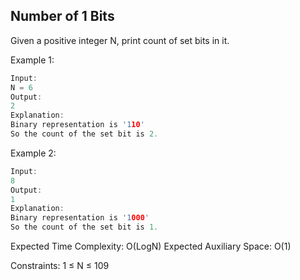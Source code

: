 ## Number of 1 Bits
Given a positive integer N, print count of set bits in it. 

 

Example 1:
```C
Input:
N = 6
Output:
2
Explanation:
Binary representation is '110' 
So the count of the set bit is 2.
```

Example 2:
```C
Input:
8
Output:
1
Explanation:
Binary representation is '1000' 
So the count of the set bit is 1.
```
Expected Time Complexity: O(LogN)
Expected Auxiliary Space: O(1)

Constraints:
1 ≤ N ≤ 109
